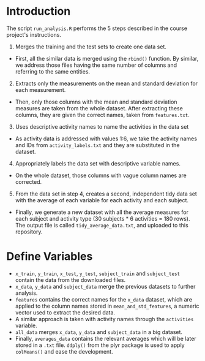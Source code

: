 # Introduction

The script `run_analysis.R` performs the 5 steps described in the course project's instructions. 

1. Merges the training and the test sets to create one data set.
* First, all the similar data is merged using the `rbind()` function. By similar, we address those files having the same number of columns and referring to the same entities.

2. Extracts only the measurements on the mean and standard deviation for each measurement.
* Then, only those columns with the mean and standard deviation measures are taken from the whole dataset. After extracting these columns, they are given the correct names, taken from `features.txt`.

3. Uses descriptive activity names to name the activities in the data set
* As activity data is addressed with values 1:6, we take the activity names and IDs from `activity_labels.txt` and they are substituted in the dataset.

4. Appropriately labels the data set with descriptive variable names.
* On the whole dataset, those columns with vague column names are corrected.

5. From the data set in step 4, creates a second, independent tidy data set with the average of each variable for each activity and each subject.
* Finally, we generate a new dataset with all the average measures for each subject and activity type (30 subjects * 6 activities = 180 rows). The output file is called `tidy_average_data.txt`, and uploaded to this repository.

# Define Variables 

* `x_train`, `y_train`, `x_test`, `y_test`, `subject_train` and `subject_test` contain the data from the downloaded files.
* `x_data`, `y_data` and `subject_data` merge the previous datasets to further analysis.
* `features` contains the correct names for the `x_data` dataset, which are applied to the column names stored in `mean_and_std_features`, a numeric vector used to extract the desired data.
* A similar approach is taken with activity names through the `activities` variable.
* `all_data` merges `x_data`, `y_data` and `subject_data` in a big dataset.
* Finally, `averages_data` contains the relevant averages which will be later stored in a `.txt` file. `ddply()` from the plyr package is used to apply `colMeans()` and ease the development.
